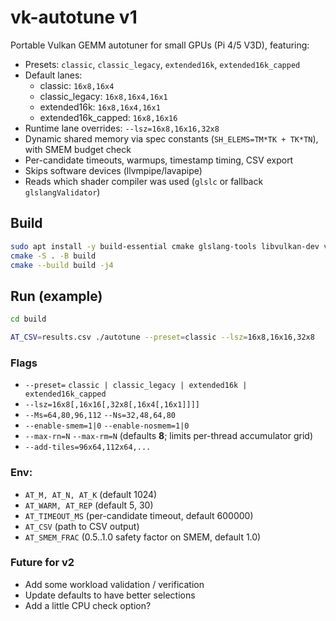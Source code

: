 # vk-autotune v1

Portable Vulkan GEMM autotuner for small GPUs (Pi 4/5 V3D), featuring:
- Presets: `classic`, `classic_legacy`, `extended16k`, `extended16k_capped`
- Default lanes:
  - classic: `16x8,16x4`
  - classic_legacy: `16x8,16x4,16x1`
  - extended16k: `16x8,16x4,16x1`
  - extended16k_capped: `16x8,16x16`
- Runtime lane overrides: `--lsz=16x8,16x16,32x8`
- Dynamic shared memory via spec constants (`SH_ELEMS=TM*TK + TK*TN`), with SMEM budget check
- Per-candidate timeouts, warmups, timestamp timing, CSV export
- Skips software devices (llvmpipe/lavapipe)
- Reads which shader compiler was used (`glslc` or fallback `glslangValidator`)

## Build
```bash
sudo apt install -y build-essential cmake glslang-tools libvulkan-dev vulkan-tools
cmake -S . -B build
cmake --build build -j4
```

## Run (example)
```bash
cd build

AT_CSV=results.csv ./autotune --preset=classic --lsz=16x8,16x16,32x8
```

### Flags
- `--preset=` `classic | classic_legacy | extended16k | extended16k_capped`
- `--lsz=16x8[,16x16[,32x8[,16x4[,16x1]]]]`
- `--Ms=64,80,96,112`  `--Ns=32,48,64,80`
- `--enable-smem=1|0`  `--enable-nosmem=1|0`
- `--max-rn=N` `--max-rm=N`  (defaults **8**; limits per-thread accumulator grid)
- `--add-tiles=96x64,112x64,...`

### Env:
- `AT_M, AT_N, AT_K` (default 1024)
- `AT_WARM, AT_REP` (default 5, 30)
- `AT_TIMEOUT_MS` (per-candidate timeout, default 600000)
- `AT_CSV` (path to CSV output)
- `AT_SMEM_FRAC` (0.5..1.0 safety factor on SMEM, default 1.0)

### Future for v2
* Add some workload validation / verification
* Update defaults to have better selections
* Add a little CPU check option?

